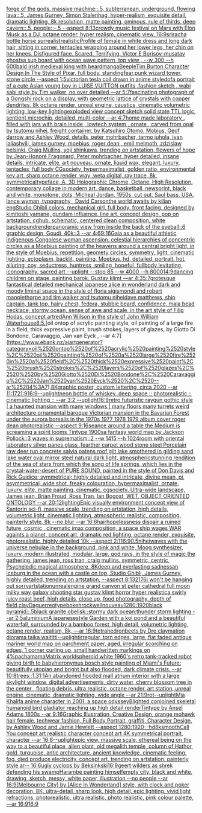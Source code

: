 [forge of the gods, massive machine::.5, subterranean, underground, flowing lava::.5, James Gurney, Simon Stalenhag, hyper-realism, exquisite detail, dramatic lighting, 8k resolution, matte painting, ominous, rule of thirds, deep cavern::.5, people::-.5 --aspect 8:13](https://www.ebank.nz/aiartgenerator?category=forge%2520of%2520the%2520gods%2C%2520massive%2520machine%3A%3A.5%2C%2520subterranean%2C%2520underground%2C%2520flowing%2520lava%3A%3A.5%2C%2520James%2520Gurney%2C%2520Simon%2520Stalenhag%2C%2520hyper-realism%2C%2520exquisite%2520detail%2C%2520dramatic%2520lighting%2C%25208k%2520resolution%2C%2520matte%2520painting%2C%2520ominous%2C%2520rule%2520of%2520thirds%2C%2520deep%2520cavern%3A%3A.5%2C%2520people%3A%3A-.5%2520--aspect%25208%3A13)[crowdy music festival on Mars with Elon Musk as a DJ, octane render, hyper realism, cinematic view, 16:9](https://www.ebank.nz/aiartgenerator?category=crowdy%2520music%2520festival%2520on%2520Mars%2520with%2520Elon%2520Musk%2520as%2520a%2520DJ%2C%2520octane%2520render%2C%2520hyper%2520realism%2C%2520cinematic%2520view%2C%252016%3A9)[sriracha bottle horse surrealist](https://www.ebank.nz/aiartgenerator?category=sriracha%2520bottle%2520horse%2520surrealist)[realistic](https://www.ebank.nz/aiartgenerator?category=realistic)[Profile of female in white dress and long dark hair, sitting in corner, tentacles wrapping around her lower legs, her chin on her knees. Disfigured face. Scared. Terrifying. Victor E Borisov-musatav ghosts](https://www.ebank.nz/aiartgenerator?category=Profile%2520of%2520female%2520in%2520white%2520dress%2520and%2520long%2520dark%2520hair%2C%2520sitting%2520in%2520corner%2C%2520tentacles%2520wrapping%2520around%2520her%2520lower%2520legs%2C%2520her%2520chin%2520on%2520her%2520knees.%2520Disfigured%2520face.%2520Scared.%2520Terrifying.%2520Victor%2520E%2520Borisov-musatav%2520ghosts)[a sup board with ocean wave pattern, top view , --w 300 --h 600](https://www.ebank.nz/aiartgenerator?category=a%2520sup%2520board%2520with%2520ocean%2520wave%2520pattern%2C%2520top%2520view%2520%2C%2520--w%2520300%2520--h%2520600)[bald irish medieval king with beard](https://www.ebank.nz/aiartgenerator?category=bald%2520irish%2520medieval%2520king%2520with%2520beard)[manga](https://www.ebank.nz/aiartgenerator?category=manga)[Beeple](https://www.ebank.nz/aiartgenerator?category=Beeple)[Tim Burton Character Design In The Style of Pixar, full body, standing](https://www.ebank.nz/aiartgenerator?category=Tim%2520Burton%2520Character%2520Design%2520In%2520The%2520Style%2520of%2520Pixar%2C%2520full%2520body%2C%2520standing)[fear,](https://www.ebank.nz/aiartgenerator?category=fear%2C)[punk wizard tower, stone circle --aspect 1:5](https://www.ebank.nz/aiartgenerator?category=punk%2520wizard%2520tower%2C%2520stone%2520circle%2520--aspect%25201%3A5)[victorian tesla coil drawn in anime style](https://www.ebank.nz/aiartgenerator?category=victorian%2520tesla%2520coil%2520drawn%2520in%2520anime%2520style)[dof](https://www.ebank.nz/aiartgenerator?category=dof)[a portrait of a cute Asian young boy in LUISE VUITTON  outfits  ,fashion sketch  , wabi sabi style,by Tim walker ,no over detailed —ar 5:7](https://www.ebank.nz/aiartgenerator?category=a%2520portrait%2520of%2520a%2520cute%2520Asian%2520young%2520boy%2520in%2520LUISE%2520VUITTON%2520%2520outfits%2520%2520%2Cfashion%2520sketch%2520%2520%2C%2520wabi%2520sabi%2520style%2Cby%2520Tim%2520walker%2520%2Cno%2520over%2520detailed%2520%E2%80%94ar%25205%3A7)[fascinating photograph of a Gongshi rock on a display, with geometric lattice of crystals with copper dendrites, 8k octane render, unreal engine, caustics, cinematic volumetric lighting, low-key lighting](https://www.ebank.nz/aiartgenerator?category=fascinating%2520photograph%2520of%2520a%2520Gongshi%2520rock%2520on%2520a%2520display%2C%2520with%2520geometric%2520lattice%2520of%2520crystals%2520with%2520copper%2520dendrites%2C%25208k%2520octane%2520render%2C%2520unreal%2520engine%2C%2520caustics%2C%2520cinematic%2520volumetric%2520lighting%2C%2520low-key%2520lighting)[exploded view concept sketch solid state TTL logic, sentient microchip, detailed, multi-color --ar 4:7](https://www.ebank.nz/aiartgenerator?category=exploded%2520view%2520concept%2520sketch%2520solid%2520state%2520TTL%2520logic%2C%2520sentient%2520microchip%2C%2520detailed%2C%2520multi-color%2520--ar%25204%3A7)[home made laboratory , filled with jars with brain inside  , lowtech system , ornate , carved from opal by tsutomu nihei, freight container, by Katsuhiro Otomo, Mobius, Geof darrow and Ashley Wood, details, peter mohrbacher, tarmo juhola, ivan laliashvili, james gurney, moebius, roger dean , emil melmoth, zdzislaw belsinki, Craig Mullins, yoji shinkawa, trending on artstation, flowers of hope by Jean-Honoré Fragonard, Peter mohrbacher, hyper detailed, insane details, intricate, elite, art nouveau, ornate, liquid wax, elegant, luxury, tentacles, full body CGsociety, hypermaximalist, golden ratio, environmental key art, sharp octane render, vray ,weta digital, ray trace, 8k, symmetrical](https://www.ebank.nz/aiartgenerator?category=home%2520made%2520laboratory%2520%2C%2520filled%2520with%2520jars%2520with%2520brain%2520inside%2520%2520%2C%2520lowtech%2520system%2520%2C%2520ornate%2520%2C%2520carved%2520from%2520opal%2520by%2520tsutomu%2520nihei%2C%2520freight%2520container%2C%2520by%2520Katsuhiro%2520Otomo%2C%2520Mobius%2C%2520Geof%2520darrow%2520and%2520Ashley%2520Wood%2C%2520details%2C%2520peter%2520mohrbacher%2C%2520tarmo%2520juhola%2C%2520ivan%2520laliashvili%2C%2520james%2520gurney%2C%2520moebius%2C%2520roger%2520dean%2520%2C%2520emil%2520melmoth%2C%2520zdzislaw%2520belsinki%2C%2520Craig%2520Mullins%2C%2520yoji%2520shinkawa%2C%2520trending%2520on%2520artstation%2C%2520flowers%2520of%2520hope%2520by%2520Jean-Honor%C3%A9%2520Fragonard%2C%2520Peter%2520mohrbacher%2C%2520hyper%2520detailed%2C%2520insane%2520details%2C%2520intricate%2C%2520elite%2C%2520art%2520nouveau%2C%2520ornate%2C%2520liquid%2520wax%2C%2520elegant%2C%2520luxury%2C%2520tentacles%2C%2520full%2520body%2520CGsociety%2C%2520hypermaximalist%2C%2520golden%2520ratio%2C%2520environmental%2520key%2520art%2C%2520sharp%2520octane%2520render%2C%2520vray%2520%2Cweta%2520digital%2C%2520ray%2520trace%2C%25208k%2C%2520symmetrical)[typeface, A, 3D Holographic Chrome, Octane, High Resolution, contemporary collage in modern art, dance, basketball, newsprint, black and white, monotone, dots, Micheal Jordan, 1950s, cut out, Saul bass, USA, lance wyman, typography <DUNK>, David Carson](https://www.ebank.nz/aiartgenerator?category=typeface%2C%2520A%2C%25203D%2520Holographic%2520Chrome%2C%2520Octane%2C%2520High%2520Resolution%2C%2520contemporary%2520collage%2520in%2520modern%2520art%2C%2520dance%2C%2520basketball%2C%2520newsprint%2C%2520black%2520and%2520white%2C%2520monotone%2C%2520dots%2C%2520Micheal%2520Jordan%2C%25201950s%2C%2520cut%2520out%2C%2520Saul%2520bass%2C%2520USA%2C%2520lance%2520wyman%2C%2520typography%2520%3CDUNK%3E%2C%2520David%2520Carson)[the world awaits by kilian eng](https://www.ebank.nz/aiartgenerator?category=the%2520world%2520awaits%2520by%2520kilian%2520eng)[Studio Ghibli colors, mechanical girl, full body, front facing, designed by kimitoshi yamane, gundam influence, line art, concept design, pop on artstation, cghub, schematic, centered clean composition, white background](https://www.ebank.nz/aiartgenerator?category=Studio%2520Ghibli%2520colors%2C%2520mechanical%2520girl%2C%2520full%2520body%2C%2520front%2520facing%2C%2520designed%2520by%2520kimitoshi%2520yamane%2C%2520gundam%2520influence%2C%2520line%2520art%2C%2520concept%2520design%2C%2520pop%2520on%2520artstation%2C%2520cghub%2C%2520schematic%2C%2520centered%2520clean%2520composition%2C%2520white%2520background)[render](https://www.ebank.nz/aiartgenerator?category=render)[panoramic view from inside the back of the eyeball::6 graphic design, Goudi, 40k::3 --ar 4:6](https://www.ebank.nz/aiartgenerator?category=panoramic%2520view%2520from%2520inside%2520the%2520back%2520of%2520the%2520eyeball%3A%3A6%2520graphic%2520design%2C%2520Goudi%2C%252040k%3A%3A3%2520--ar%25204%3A6)[9:16](https://www.ebank.nz/aiartgenerator?category=9%3A16)[Gaia as a beautiful athletic indigenous Congolese woman ascension, celestial hierarchies of concentric circles as a Moebius painting of the heavens around a central bright light, in the style of Moebius, repetition, geomety circles, symmetry, light, cinematic lighting, ectoplasm, backlit, painting, Moebius, hd, detailed, portrait, hot, alluring, coy, seductress, huntress, smiling, hopeful, fullbody levitating, iconography, sacred art --uplight --stop 85 --w 4000 --h 8000](https://www.ebank.nz/aiartgenerator?category=Gaia%2520as%2520a%2520beautiful%2520athletic%2520indigenous%2520Congolese%2520woman%2520ascension%2C%2520celestial%2520hierarchies%2520of%2520concentric%2520circles%2520as%2520a%2520Moebius%2520painting%2520of%2520the%2520heavens%2520around%2520a%2520central%2520bright%2520light%2C%2520in%2520the%2520style%2520of%2520Moebius%2C%2520repetition%2C%2520geomety%2520circles%2C%2520symmetry%2C%2520light%2C%2520cinematic%2520lighting%2C%2520ectoplasm%2C%2520backlit%2C%2520painting%2C%2520Moebius%2C%2520hd%2C%2520detailed%2C%2520portrait%2C%2520hot%2C%2520alluring%2C%2520coy%2C%2520seductress%2C%2520huntress%2C%2520smiling%2C%2520hopeful%2C%2520fullbody%2520levitating%2C%2520iconography%2C%2520sacred%2520art%2520--uplight%2520--stop%252085%2520--w%25204000%2520--h%25208000)[14:9](https://www.ebank.nz/aiartgenerator?category=14%3A9)[dancing children on stage, painting barok, Gustav klimt —ar 4:3](https://www.ebank.nz/aiartgenerator?category=dancing%2520children%2520on%2520stage%2C%2520painting%2520barok%2C%2520Gustav%2520klimt%2520%E2%80%94ar%25204%3A3)[5:7](https://www.ebank.nz/aiartgenerator?category=5%3A7)[grotesque fantastical detailed mechanical japanese alice in wonderland dark and moody liminal space in the style of floria sigismondi and robert mapplethorpe and tim walker and tsutomu nihei](https://www.ebank.nz/aiartgenerator?category=grotesque%2520fantastical%2520detailed%2520mechanical%2520japanese%2520alice%2520in%2520wonderland%2520dark%2520and%2520moody%2520liminal%2520space%2520in%2520the%2520style%2520of%2520floria%2520sigismondi%2520and%2520robert%2520mapplethorpe%2520and%2520tim%2520walker%2520and%2520tsutomu%2520nihei)[dave matthews, ship captain, tank top, hairy chest, fedora, stubble beard, confidence, mala bead necklace, stormy ocean, sense of awe and scale, in the art style of Filip Hodas, concept art](https://www.ebank.nz/aiartgenerator?category=dave%2520matthews%2C%2520ship%2520captain%2C%2520tank%2520top%2C%2520hairy%2520chest%2C%2520fedora%2C%2520stubble%2520beard%2C%2520confidence%2C%2520mala%2520bead%2520necklace%2C%2520stormy%2520ocean%2C%2520sense%2520of%2520awe%2520and%2520scale%2C%2520in%2520the%2520art%2520style%2520of%2520Filip%2520Hodas%2C%2520concept%2520art)[red](https://www.ebank.nz/aiartgenerator?category=red)[Ann Wilson in the style of John William Waterhouse](https://www.ebank.nz/aiartgenerator?category=Ann%2520Wilson%2520in%2520the%2520style%2520of%2520John%2520William%2520Waterhouse)[8:5](https://www.ebank.nz/aiartgenerator?category=8%3A5)[.](https://www.ebank.nz/aiartgenerator?category=.)[oil ontop of acrylic painting style, oil painting of a large fire in a field, thick expressive paint, brush strokes, layers of glazes,  by Giotto Di Bondone, Caravaggio, Jan van Eyck , --ar 4:7](https://www.ebank.nz/aiartgenerator?category=oil%2520ontop%2520of%2520acrylic%2520painting%2520style%2C%2520oil%2520painting%2520of%2520a%2520large%2520fire%2520in%2520a%2520field%2C%2520thick%2520expressive%2520paint%2C%2520brush%2520strokes%2C%2520layers%2520of%2520glazes%2C%2520%2520by%2520Giotto%2520Di%2520Bondone%2C%2520Caravaggio%2C%2520Jan%2520van%2520Eyck%2520%2C%2520--ar%25204%3A7)[,8K](https://www.ebank.nz/aiartgenerator?category=%2C8K)[graphic poster, custom lettering, circa 2020 --ar 11:17](https://www.ebank.nz/aiartgenerator?category=graphic%2520poster%2C%2520custom%2520lettering%2C%2520circa%25202020%2520--ar%252011%3A17)[21:9](https://www.ebank.nz/aiartgenerator?category=21%3A9)[16:9](https://www.ebank.nz/aiartgenerator?category=16%3A9)[--uplight](https://www.ebank.nz/aiartgenerator?category=--uplight)[neon bottle of whiskey, deep space :: photorealistic :: cinematic lighting :: --ar 3:2 --uplight](https://www.ebank.nz/aiartgenerator?category=neon%2520bottle%2520of%2520whiskey%2C%2520deep%2520space%2520%3A%3A%2520photorealistic%2520%3A%3A%2520cinematic%2520lighting%2520%3A%3A%2520--ar%25203%3A2%2520--uplight)[16:9](https://www.ebank.nz/aiartgenerator?category=16%3A9)[retro futuristic raygun gothic style | a haunted mansion  with many windows | many floors many turrets weird architecture ornamental baroque Victorian mansion in the Bavarian Forest under the aurora borealis in the 1970s 1977 1978 1979 album cover roger dean photorealistic --aspect 9:16](https://www.ebank.nz/aiartgenerator?category=retro%2520futuristic%2520raygun%2520gothic%2520style%2520%7C%2520a%2520haunted%2520mansion%2520%2520with%2520many%2520windows%2520%7C%2520many%2520floors%2520many%2520turrets%2520weird%2520architecture%2520ornamental%2520baroque%2520Victorian%2520mansion%2520in%2520the%2520Bavarian%2520Forest%2520under%2520the%2520aurora%2520borealis%2520in%2520the%25201970s%25201977%25201978%25201979%2520album%2520cover%2520roger%2520dean%2520photorealistic%2520--aspect%25209%3A16)[seance around a table the Medium is screaming  a spirit looms Tintype 1900s](https://www.ebank.nz/aiartgenerator?category=seance%2520around%2520a%2520table%2520the%2520Medium%2520is%2520screaming%2520%2520a%2520spirit%2520looms%2520Tintype%25201900s)[a fantasy world map by Jackson Pollock::3 waves in suprematism::2 --w 1415 --h 1024](https://www.ebank.nz/aiartgenerator?category=a%2520fantasy%2520world%2520map%2520by%2520Jackson%2520Pollock%3A%3A3%2520waves%2520in%2520suprematism%3A%3A2%2520--w%25201415%2520--h%25201024)[room with oriental laboratory silver panes glass ,fearther carpet wood stone steel Porcelain raw deer run concrete salvia patens roof gilt lake smothered in gilding sand lake water oval mirror steel natural dark light, atmospheric](https://www.ebank.nz/aiartgenerator?category=room%2520with%2520oriental%2520laboratory%2520silver%2520panes%2520glass%2520%2Cfearther%2520carpet%2520wood%2520stone%2520steel%2520Porcelain%2520raw%2520deer%2520run%2520concrete%2520salvia%2520patens%2520roof%2520gilt%2520lake%2520smothered%2520in%2520gilding%2520sand%2520lake%2520water%2520oval%2520mirror%2520steel%2520natural%2520dark%2520light%2C%2520atmospheric)[stunning rendition of the sea of stars from which the song of life springs, which lies in the crystal-water-desert of PURE SOUND, painted in the style of Don Davis and Rick Guidice; symmetrical; highly detailed and intricate, divine mean, pi, asymmetrical, wide shot, freaky colouration, hypermaximalist, ornate, luxury, elite, matte painting, cinematic, cgsociety, Ultra-wide landscape, James jean, Brian Froud, Ross Tran, Ian Bogost, WET, OBJECT ORIENTED ONTOLOGY --ar 20:12](https://www.ebank.nz/aiartgenerator?category=stunning%2520rendition%2520of%2520the%2520sea%2520of%2520stars%2520from%2520which%2520the%2520song%2520of%2520life%2520springs%2C%2520which%2520lies%2520in%2520the%2520crystal-water-desert%2520of%2520PURE%2520SOUND%2C%2520painted%2520in%2520the%2520style%2520of%2520Don%2520Davis%2520and%2520Rick%2520Guidice%3B%2520symmetrical%3B%2520highly%2520detailed%2520and%2520intricate%2C%2520divine%2520mean%2C%2520pi%2C%2520asymmetrical%2C%2520wide%2520shot%2C%2520freaky%2520colouration%2C%2520hypermaximalist%2C%2520ornate%2C%2520luxury%2C%2520elite%2C%2520matte%2520painting%2C%2520cinematic%2C%2520cgsociety%2C%2520Ultra-wide%2520landscape%2C%2520James%2520jean%2C%2520Brian%2520Froud%2C%2520Ross%2520Tran%2C%2520Ian%2520Bogost%2C%2520WET%2C%2520OBJECT%2520ORIENTED%2520ONTOLOGY%2520--ar%252020%3A12)[lighting](https://www.ebank.nz/aiartgenerator?category=lighting)[Epic visually environment concept view of  Santorin sci-fi, massive scale, trending on artstation, high details, volumetric light, cinematic lighting, atmospheric realistic, compositing, painterly style, 8k --no blur --ar 16:6](https://www.ebank.nz/aiartgenerator?category=Epic%2520visually%2520environment%2520concept%2520view%2520of%2520%2520Santorin%2520sci-fi%2C%2520massive%2520scale%2C%2520trending%2520on%2520artstation%2C%2520high%2520details%2C%2520volumetric%2520light%2C%2520cinematic%2520lighting%2C%2520atmospheric%2520realistic%2C%2520compositing%2C%2520painterly%2520style%2C%25208k%2520--no%2520blur%2520--ar%252016%3A6)[hair](https://www.ebank.nz/aiartgenerator?category=hair)[hopelessness dispair a ruined future, cosmic , cinematic imax composition, a space ship wages WAR againts a planet, concept art, dramatic red lighting, octane render, exquisite, photorealistic, highly detailed 10k --aspect 2:1](https://www.ebank.nz/aiartgenerator?category=hopelessness%2520dispair%2520a%2520ruined%2520future%2C%2520cosmic%2520%2C%2520cinematic%2520imax%2520composition%2C%2520a%2520space%2520ship%2520wages%2520WAR%2520againts%2520a%2520planet%2C%2520concept%2520art%2C%2520dramatic%2520red%2520lighting%2C%2520octane%2520render%2C%2520exquisite%2C%2520photorealistic%2C%2520highly%2520detailed%252010k%2520--aspect%25202%3A1)[16:9](https://www.ebank.nz/aiartgenerator?category=16%3A9)[0.5](https://www.ebank.nz/aiartgenerator?category=0.5)[nihei](https://www.ebank.nz/aiartgenerator?category=nihei)[waves with the universe nebulae in the background, pink and white, Moog synthesizer, luxury, modern illustrated, modular, large, god rays, in the style of magic the gathering, james jean, ross tran, craig mullins. symmetric, centric, Psycheledic magical atmosphere, 8K](https://www.ebank.nz/aiartgenerator?category=waves%2520with%2520the%2520universe%2520nebulae%2520in%2520the%2520background%2C%2520pink%2520and%2520white%2C%2520Moog%2520synthesizer%2C%2520luxury%2C%2520modern%2520illustrated%2C%2520modular%2C%2520large%2C%2520god%2520rays%2C%2520in%2520the%2520style%2520of%2520magic%2520the%2520gathering%2C%2520james%2520jean%2C%2520ross%2520tran%2C%2520craig%2520mullins.%2520symmetric%2C%2520centric%2C%2520Psycheledic%2520magical%2520atmosphere%2C%25208K)[deep and everlasting sadness](https://www.ebank.nz/aiartgenerator?category=deep%2520and%2520everlasting%2520sadness)[an iceburg in the ocean with a castle on top, Studio Ghibli, James Gurney, highly detailed, trending on artstation, --aspect 8:13](https://www.ebank.nz/aiartgenerator?category=an%2520iceburg%2520in%2520the%2520ocean%2520with%2520a%2520castle%2520on%2520top%2C%2520Studio%2520Ghibli%2C%2520James%2520Gurney%2C%2520highly%2520detailed%2C%2520trending%2520on%2520artstation%2C%2520--aspect%25208%3A13)[2176](https://www.ebank.nz/aiartgenerator?category=2176)[i won't be hanging out sorry](https://www.ebank.nz/aiartgenerator?category=i%2520won%27t%2520be%2520hanging%2520out%2520sorry)[artstation](https://www.ebank.nz/aiartgenerator?category=artstation)[unrealengine  grand canyon st peter cathedral full moon milky way galaxy shooting star gustav klimt horror hyper realistic](https://www.ebank.nz/aiartgenerator?category=unrealengine%2520%2520grand%2520canyon%2520st%2520peter%2520cathedral%2520full%2520moon%2520milky%2520way%2520galaxy%2520shooting%2520star%2520gustav%2520klimt%2520horror%2520hyper%2520realistic)[a swirly juicy roast beef, high details, close up, food photography, depth of field,](https://www.ebank.nz/aiartgenerator?category=a%2520swirly%2520juicy%2520roast%2520beef%2C%2520high%2520details%2C%2520close%2520up%2C%2520food%2520photography%2C%2520depth%2520of%2520field%2C)[clay](https://www.ebank.nz/aiartgenerator?category=clay)[Daguerreotype](https://www.ebank.nz/aiartgenerator?category=Daguerreotype)[bokeh](https://www.ebank.nz/aiartgenerator?category=bokeh)[rockwell](https://www.ebank.nz/aiartgenerator?category=rockwell)[nouveau](https://www.ebank.nz/aiartgenerator?category=nouveau)[1280:1920](https://www.ebank.nz/aiartgenerator?category=1280%3A1920)[black pyramid::.5black granite obelisk::stormy dark ocean:thunder storm lighting --ar 2:5](https://www.ebank.nz/aiartgenerator?category=black%2520pyramid%3A%3A.5black%2520granite%2520obelisk%3A%3Astormy%2520dark%2520ocean%3Athunder%2520storm%2520lighting%2520--ar%25202%3A5)[aluminium](https://www.ebank.nz/aiartgenerator?category=aluminium)[A japanesestyle Garden with a koi pond and a beautiful waterfall, surrounded by a bamboo forest, high detail,  volumetric lighting, octane render, realism, 8k, —ar 16:9](https://www.ebank.nz/aiartgenerator?category=A%2520japanesestyle%2520Garden%2520with%2520a%2520koi%2520pond%2520and%2520a%2520beautiful%2520waterfall%2C%2520surrounded%2520by%2520a%2520bamboo%2520forest%2C%2520high%2520detail%2C%2520%2520volumetric%2520lighting%2C%2520octane%2520render%2C%2520realism%2C%25208k%2C%2520%E2%80%94ar%252016%3A9)[tetrahedron](https://www.ebank.nz/aiartgenerator?category=tetrahedron)[beets by Dre claymation diorama taika waititti](https://www.ebank.nz/aiartgenerator?category=beets%2520by%2520Dre%2520claymation%2520diorama%2520taika%2520waititti)[--uplight](https://www.ebank.nz/aiartgenerator?category=--uplight)[irregular, torn edges, large, flat faded antique  mariner  world map on parchment paper, aged, irregular scorching on edges, 1 corner curling up, small handwritten markings on 4%](https://www.ebank.nz/aiartgenerator?category=irregular%2C%2520torn%2520edges%2C%2520large%2C%2520flat%2520faded%2520antique%2520%2520mariner%2520%2520world%2520map%2520on%2520parchment%2520paper%2C%2520aged%2C%2520irregular%2520scorching%2520on%2520edges%2C%25201%2520corner%2520curling%2520up%2C%2520small%2520handwritten%2520markings%2520on%25204%25)[pachamama](https://www.ebank.nz/aiartgenerator?category=pachamama)[Matrix world](https://www.ebank.nz/aiartgenerator?category=Matrix%2520world)[spheroid white 1960's retro tank-tracked robot giving birth to baby](https://www.ebank.nz/aiartgenerator?category=spheroid%2520white%25201960%27s%2520retro%2520tank-tracked%2520robot%2520giving%2520birth%2520to%2520baby)[hieronymus bosch style painting of Miami's Future: beautifully utopian and bright but also flooded, dark climate crisis. --ar 10:8](https://www.ebank.nz/aiartgenerator?category=hieronymus%2520bosch%2520style%2520painting%2520of%2520Miami%27s%2520Future%3A%2520beautifully%2520utopian%2520and%2520bright%2520but%2520also%2520flooded%2C%2520dark%2520climate%2520crisis.%2520--ar%252010%3A8)[trees::1.3](https://www.ebank.nz/aiartgenerator?category=trees%3A%3A1.3)[1:1](https://www.ebank.nz/aiartgenerator?category=1%3A1)[An abandoned flooded mall atrium interior with a large skylight window, digital advertisements, dirty water, cherry blossom tree in the center , floating debris, ultra realistic, octane render, art station, unreal engine, cinematic, dramatic lighting, wide angle --ar 21:9](https://www.ebank.nz/aiartgenerator?category=An%2520abandoned%2520flooded%2520mall%2520atrium%2520interior%2520with%2520a%2520large%2520skylight%2520window%2C%2520digital%2520advertisements%2C%2520dirty%2520water%2C%2520cherry%2520blossom%2520tree%2520in%2520the%2520center%2520%2C%2520floating%2520debris%2C%2520ultra%2520realistic%2C%2520octane%2520render%2C%2520art%2520station%2C%2520unreal%2520engine%2C%2520cinematic%2C%2520dramatic%2520lighting%2C%2520wide%2520angle%2520--ar%252021%3A9)[rot](https://www.ebank.nz/aiartgenerator?category=rot)[--uplight](https://www.ebank.nz/aiartgenerator?category=--uplight)[Mia Khalifa anime character in 2001: a space odyssey](https://www.ebank.nz/aiartgenerator?category=Mia%2520Khalifa%2520anime%2520character%2520in%25202001%3A%2520a%2520space%2520odyssey)[Blighted conjoined skeletal  humanoid bird gladiator reaching up  high detail renderTintype by Ansel Adams 1800s --ar 9:16](https://www.ebank.nz/aiartgenerator?category=Blighted%2520conjoined%2520skeletal%2520%2520humanoid%2520bird%2520gladiator%2520reaching%2520up%2520%2520high%2520detail%2520renderTintype%2520by%2520Ansel%2520Adams%25201800s%2520--ar%25209%3A16)[Graphic Illustration, Creative Design, orange mohawk hair female, techwear fashion, Full Body Portrait, graffiti, Character Design, by Ashley Wood and Jamie Hewlett --aspect 1280:1920](https://www.ebank.nz/aiartgenerator?category=Graphic%2520Illustration%2C%2520Creative%2520Design%2C%2520orange%2520mohawk%2520hair%2520female%2C%2520techwear%2520fashion%2C%2520Full%2520Body%2520Portrait%2C%2520graffiti%2C%2520Character%2520Design%2C%2520by%2520Ashley%2520Wood%2520and%2520Jamie%2520Hewlett%2520--aspect%25201280%3A1920)[--hd](https://www.ebank.nz/aiartgenerator?category=--hd)[8k](https://www.ebank.nz/aiartgenerator?category=8k)[smooth](https://www.ebank.nz/aiartgenerator?category=smooth)[Call You concept art realistic character concept art 4K symmetrical portrait, character --ar 16:8](https://www.ebank.nz/aiartgenerator?category=Call%2520You%2520concept%2520art%2520realistic%2520character%2520concept%2520art%25204K%2520symmetrical%2520portrait%2C%2520character%2520--ar%252016%3A8)[--uplight](https://www.ebank.nz/aiartgenerator?category=--uplight)[epic view, massive scale, ethereal being on the way to a beautiful place, alien plant, old megalith temple, column of Hathor, gold, turquoise, antic architecture, ancient knowledge, cinematic feeling, fog, djed produce electricity, concept art, trending on artstation, painterly style ar-- 16:6](https://www.ebank.nz/aiartgenerator?category=epic%2520view%2C%2520massive%2520scale%2C%2520ethereal%2520being%2520on%2520the%2520way%2520to%2520a%2520beautiful%2520place%2C%2520alien%2520plant%2C%2520old%2520megalith%2520temple%2C%2520column%2520of%2520Hathor%2C%2520gold%2C%2520turquoise%2C%2520antic%2520architecture%2C%2520ancient%2520knowledge%2C%2520cinematic%2520feeling%2C%2520fog%2C%2520djed%2520produce%2520electricity%2C%2520concept%2520art%2C%2520trending%2520on%2520artstation%2C%2520painterly%2520style%2520ar--%252016%3A6)[ugly cyclops by Beksinkski](https://www.ebank.nz/aiartgenerator?category=ugly%2520cyclops%2520by%2520Beksinkski)[16:9](https://www.ebank.nz/aiartgenerator?category=16%3A9)[geert wilders as shrek defending his swamp](https://www.ebank.nz/aiartgenerator?category=geert%2520wilders%2520as%2520shrek%2520defending%2520his%2520swamp)[Harambe painting himself](https://www.ebank.nz/aiartgenerator?category=Harambe%2520painting%2520himself)[empty city, black and white, drawing, sketch, messy, white paper, illustration --no people --ar 16:9](https://www.ebank.nz/aiartgenerator?category=empty%2520city%2C%2520black%2520and%2520white%2C%2520drawing%2C%2520sketch%2C%2520messy%2C%2520white%2520paper%2C%2520illustration%2520--no%2520people%2520--ar%252016%3A9)[[Melbourne City] by [Alice In Wonderland] style, with clock and poker decoration, 8K, ultra-detail, sharp look, high detail, epic lighting, vivid light refractions, photorealistic, ultra realistic, photo realistic, pink colour palette, —ar 16:9](https://www.ebank.nz/aiartgenerator?category=%5BMelbourne%2520City%5D%2520by%2520%5BAlice%2520In%2520Wonderland%5D%2520style%2C%2520with%2520clock%2520and%2520poker%2520decoration%2C%25208K%2C%2520ultra-detail%2C%2520sharp%2520look%2C%2520high%2520detail%2C%2520epic%2520lighting%2C%2520vivid%2520light%2520refractions%2C%2520photorealistic%2C%2520ultra%2520realistic%2C%2520photo%2520realistic%2C%2520pink%2520colour%2520palette%2C%2520%E2%80%94ar%252016%3A9)[16:9](https://www.ebank.nz/aiartgenerator?category=16%3A9)
